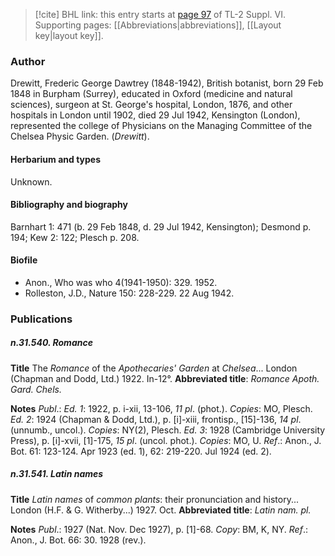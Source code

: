 > [!cite] BHL link: this entry starts at [page 97](https://www.biodiversitylibrary.org/item/103835#page/107/mode/1up) of TL-2 Suppl. VI.
> Supporting pages: [[Abbreviations|abbreviations]], [[Layout key|layout key]].

### Author

Drewitt, Frederic George Dawtrey (1848-1942), British botanist, born 29 Feb 1848 in Burpham (Surrey), educated in Oxford (medicine and natural sciences), surgeon at St. George's hospital, London, 1876, and other hospitals in London until 1902, died 29 Jul 1942, Kensington (London), represented the college of Physicians on the Managing Committee of the Chelsea Physic Garden. (*Drewitt*).

#### Herbarium and types

Unknown.

#### Bibliography and biography

Barnhart 1: 471 (b. 29 Feb 1848, d. 29 Jul 1942, Kensington); Desmond p. 194; Kew 2: 122; Plesch p. 208.

#### Biofile

- Anon., Who was who 4(1941-1950): 329. 1952.
- Rolleston, J.D., Nature 150: 228-229. 22 Aug 1942.

### Publications

##### n.31.540. Romance

**Title**
The *Romance* of the *Apothecaries' Garden* at *Chelsea*... London (Chapman and Dodd, Ltd.) 1922. In-12°.
**Abbreviated title**: *Romance Apoth. Gard. Chels.*

**Notes**
*Publ*.: *Ed. 1*: 1922, p. i-xii, 13-106, *11 pl*. (phot.). *Copies*: MO, Plesch.
*Ed. 2*: 1924 (Chapman & Dodd, Ltd.), p. \[i\]-xiii, frontisp., \[15\]-136, *14 pl*. (unnumb., uncol.).
*Copies*: NY(2), Plesch.
*Ed. 3*: 1928 (Cambridge University Press), p. \[i\]-xvii, \[1\]-175, *15 pl*. (uncol. phot.). *Copies*: MO, U.
*Ref*.: Anon., J. Bot. 61: 123-124. Apr 1923 (ed. 1), 62: 219-220. Jul 1924 (ed. 2).

##### n.31.541. Latin names

**Title**
*Latin names* of *common plants*: their pronunciation and history... London (H.F. & G. Witherby...) 1927. Oct.
**Abbreviated title**: *Latin nam. pl.*

**Notes**
*Publ*.: 1927 (Nat. Nov. Dec 1927), p. \[1\]-68. *Copy*: BM, K, NY.
*Ref*.: Anon., J. Bot. 66: 30. 1928 (rev.).

